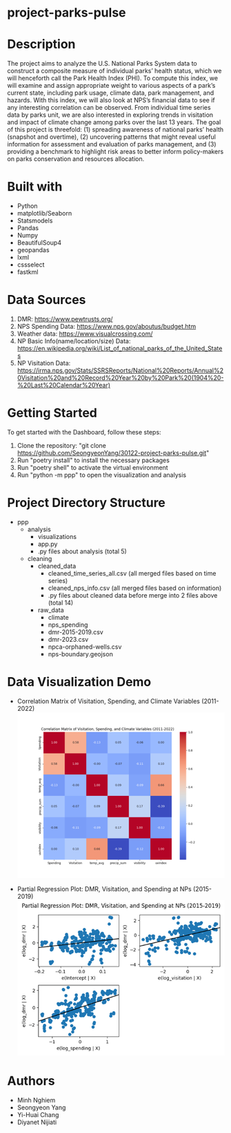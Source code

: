 # project-parks-pulse

# Description
The project aims to analyze the U.S. National Parks System data to construct a composite measure of individual parks’ health status, which we will henceforth call the Park Health Index (PHI). To compute this index, we will examine and assign appropriate weight to various aspects of a park’s current state, including park usage, climate data, park management, and hazards. With this index, we will also look at NPS’s financial data to see if any interesting correlation can be observed. From individual time series data by parks unit, we are also interested in exploring trends in visitation and impact of climate change among parks over the last 13 years. The goal of this project is threefold: (1) spreading awareness of national parks’ health (snapshot and overtime), (2) uncovering patterns that might reveal useful information for assessment and evaluation of parks management, and (3) providing a benchmark to highlight risk areas to better inform policy-makers on parks conservation and resources allocation.


# Built with
- Python
- matplotlib/Seaborn
- Statsmodels
- Pandas
- Numpy
- BeautifulSoup4
- geopandas
- lxml
- cssselect
- fastkml

# Data Sources
1.	DMR: https://www.pewtrusts.org/
2.	NPS Spending Data: https://www.nps.gov/aboutus/budget.htm
3.	Weather data: https://www.visualcrossing.com/ 
4.	NP Basic Info(name/location/size) Data: https://en.wikipedia.org/wiki/List_of_national_parks_of_the_United_States
5.	NP Visitation Data: https://irma.nps.gov/Stats/SSRSReports/National%20Reports/Annual%20Visitation%20and%20Record%20Year%20by%20Park%20(1904%20-%20Last%20Calendar%20Year)


# Getting Started
To get started with the Dashboard, follow these steps:
1.	Clone the repository: "git clone https://github.com/SeongyeonYang/30122-project-parks-pulse.git"
2.	Run "poetry install" to install the necessary packages
3.	Run "poetry shell" to activate the virtual environment
4.	Run "python -m ppp" to open the visualization and analysis

# Project Directory Structure
- ppp
  - analysis
    - visualizations
    - app.py
    - .py files about analysis (total 5)
  - cleaning
    - cleaned_data
      - cleaned_time_series_all.csv (all merged files based on time series)
      - cleaned_nps_info.csv (all merged files based on information)
      - .py files about cleaned data before merge into 2 files above (total 14)
    - raw_data
      - climate
      - nps_spending
      - dmr-2015-2019.csv
      - dmr-2023.csv
      - npca-orphaned-wells.csv
      - nps-boundary.geojson

# Data Visualization Demo
- Correlation Matrix of Visitation, Spending, and Climate Variables (2011-2022)
![Correlation Matrix of Visitation, Spending, and Climate Variables (2011-2022)](ppp/analysis/visualizations/Correlation%20Matrix%20of%20Visitation%2C%20Spending%2C%20and%20Climate%20Variables%20%282011-2022%29.png)

- Partial Regression Plot: DMR, Visitation, and Spending at NPs (2015-2019)
![Regression Plot](ppp/analysis/visualizations/regression_plot.png)


# Authors
- Minh Nghiem 
- Seongyeon Yang 
- Yi-Huai Chang 
- Diyanet Nijiati 

